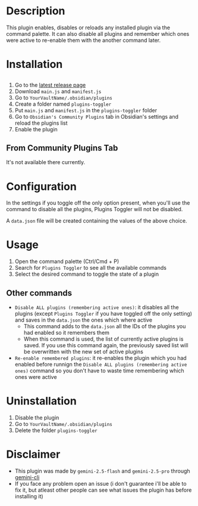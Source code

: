 # Description
This plugin enables, disables or reloads any installed plugin via the command palette. It can also disable all plugins and remember which ones were active to re-enable them with the another command later.
# Installation
## 
1. Go to the [latest release page](https://github.com/ALE-ARME/Plugins-Toggler/releases/latest)
2. Download `main.js` and `manifest.js`
3. Go to `YourVaultName/.obsidian/plugins`
4. Create a folder named `plugins-toggler`
5. Put `main.js` and `manifest.js` in the `plugins-toggler` folder
6. Go to `Obsidian's Community Plugins` tab in Obsidian's settings and reload the plugins list
7. Enable the plugin
## From Community Plugins Tab
It's not available there currently.
# Configuration
In the settings if you toggle off the only option present, when you'll use the command to disable all the plugins, Plugins Toggler will not be disabled.

A `data.json` file will be created containing the values of the above choice.
# Usage
1.  Open the command palette (Ctrl/Cmd + P)
2.  Search for `Plugins Toggler` to see all the available commands
3.  Select the desired command to toggle the state of a plugin
## Other commands
- `Disable ALL plugins (remembering active ones)`: it disables all the plugins (except `Plugins Toggler` if you have toggled off the only setting) and saves in the `data.json` the ones which where active
    - This command adds to the `data.json` all the IDs of the plugins you had enabled so it remembers them
    - When this command is used, the list of currently active plugins is saved. If you use this command again, the previously saved list will be overwritten with the new set of active plugins 
- `Re-enable remembered plugins`: it re-enables the plugin which you had enabled before runnign the `Disable ALL plugins (remembering active ones)` command so you don't have to waste time remembering which ones were active
# Uninstallation
1. Disable the plugin
2. Go to `YourVaultName/.obsidian/plugins`
3. Delete the folder `plugins-toggler`
# Disclaimer
- This plugin was made by `gemini-2.5-flash` and `gemini-2.5-pro` through [gemini-cli](https://github.com/google-gemini/gemini-cli)
- If you face any problem open an issue (i don't guarantee i'll be able to fix it, but atleast other people can see what issues the plugin has before installing it)
